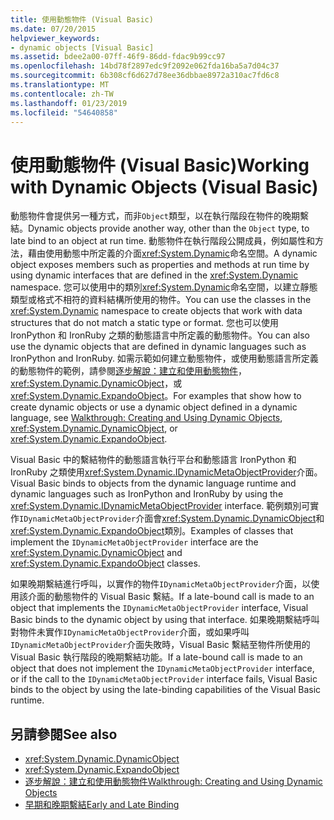```yaml
---
title: 使用動態物件 (Visual Basic)
ms.date: 07/20/2015
helpviewer_keywords:
- dynamic objects [Visual Basic]
ms.assetid: bdee2a00-07ff-46f9-86dd-fdac9b99cc97
ms.openlocfilehash: 14bd78f2897edc9f2092e062fda16ba5a7d04c37
ms.sourcegitcommit: 6b308cf6d627d78ee36dbbae8972a310ac7fd6c8
ms.translationtype: MT
ms.contentlocale: zh-TW
ms.lasthandoff: 01/23/2019
ms.locfileid: "54640858"
---
```

# <a name="working-with-dynamic-objects-visual-basic"></a><span data-ttu-id="dd2ef-102">使用動態物件 (Visual Basic)</span><span class="sxs-lookup"><span data-stu-id="dd2ef-102">Working with Dynamic Objects (Visual Basic)</span></span>
<span data-ttu-id="dd2ef-103">動態物件會提供另一種方式，而非`Object`類型，以在執行階段在物件的晚期繫結。</span><span class="sxs-lookup"><span data-stu-id="dd2ef-103">Dynamic objects provide another way, other than the `Object` type, to late bind to an object at run time.</span></span> <span data-ttu-id="dd2ef-104">動態物件在執行階段公開成員，例如屬性和方法，藉由使用動態中所定義的介面<xref:System.Dynamic>命名空間。</span><span class="sxs-lookup"><span data-stu-id="dd2ef-104">A dynamic object exposes members such as properties and methods at run time by using dynamic interfaces that are defined in the <xref:System.Dynamic> namespace.</span></span> <span data-ttu-id="dd2ef-105">您可以使用中的類別<xref:System.Dynamic>命名空間，以建立靜態類型或格式不相符的資料結構所使用的物件。</span><span class="sxs-lookup"><span data-stu-id="dd2ef-105">You can use the classes in the <xref:System.Dynamic> namespace to create objects that work with data structures that do not match a static type or format.</span></span> <span data-ttu-id="dd2ef-106">您也可以使用 IronPython 和 IronRuby 之類的動態語言中所定義的動態物件。</span><span class="sxs-lookup"><span data-stu-id="dd2ef-106">You can also use the dynamic objects that are defined in dynamic languages such as IronPython and IronRuby.</span></span> <span data-ttu-id="dd2ef-107">如需示範如何建立動態物件，或使用動態語言所定義的動態物件的範例，請參閱[逐步解說：建立和使用動態物件](../../../../csharp/programming-guide/types/walkthrough-creating-and-using-dynamic-objects.md)， <xref:System.Dynamic.DynamicObject>，或<xref:System.Dynamic.ExpandoObject>。</span><span class="sxs-lookup"><span data-stu-id="dd2ef-107">For examples that show how to create dynamic objects or use a dynamic object defined in a dynamic language, see [Walkthrough: Creating and Using Dynamic Objects](../../../../csharp/programming-guide/types/walkthrough-creating-and-using-dynamic-objects.md), <xref:System.Dynamic.DynamicObject>, or <xref:System.Dynamic.ExpandoObject>.</span></span>  
  
 <span data-ttu-id="dd2ef-108">Visual Basic 中的繫結物件的動態語言執行平台和動態語言 IronPython 和 IronRuby 之類使用<xref:System.Dynamic.IDynamicMetaObjectProvider>介面。</span><span class="sxs-lookup"><span data-stu-id="dd2ef-108">Visual Basic binds to objects from the dynamic language runtime and dynamic languages such as IronPython and IronRuby by using the <xref:System.Dynamic.IDynamicMetaObjectProvider> interface.</span></span> <span data-ttu-id="dd2ef-109">範例類別可實作`IDynamicMetaObjectProvider`介面會<xref:System.Dynamic.DynamicObject>和<xref:System.Dynamic.ExpandoObject>類別。</span><span class="sxs-lookup"><span data-stu-id="dd2ef-109">Examples of classes that implement the `IDynamicMetaObjectProvider` interface are the <xref:System.Dynamic.DynamicObject> and <xref:System.Dynamic.ExpandoObject> classes.</span></span>  
  
 <span data-ttu-id="dd2ef-110">如果晚期繫結進行呼叫，以實作的物件`IDynamicMetaObjectProvider`介面，以使用該介面的動態物件的 Visual Basic 繫結。</span><span class="sxs-lookup"><span data-stu-id="dd2ef-110">If a late-bound call is made to an object that implements the `IDynamicMetaObjectProvider` interface, Visual Basic binds to the dynamic object by using that interface.</span></span> <span data-ttu-id="dd2ef-111">如果晚期繫結呼叫對物件未實作`IDynamicMetaObjectProvider`介面，或如果呼叫`IDynamicMetaObjectProvider`介面失敗時，Visual Basic 繫結至物件所使用的 Visual Basic 執行階段的晚期繫結功能。</span><span class="sxs-lookup"><span data-stu-id="dd2ef-111">If a late-bound call is made to an object that does not implement the `IDynamicMetaObjectProvider` interface, or if the call to the `IDynamicMetaObjectProvider` interface fails, Visual Basic binds to the object by using the late-binding capabilities of the Visual Basic runtime.</span></span>  
  
## <a name="see-also"></a><span data-ttu-id="dd2ef-112">另請參閱</span><span class="sxs-lookup"><span data-stu-id="dd2ef-112">See also</span></span>
- <xref:System.Dynamic.DynamicObject>
- <xref:System.Dynamic.ExpandoObject>
- [<span data-ttu-id="dd2ef-113">逐步解說：建立和使用動態物件</span><span class="sxs-lookup"><span data-stu-id="dd2ef-113">Walkthrough: Creating and Using Dynamic Objects</span></span>](../../../../csharp/programming-guide/types/walkthrough-creating-and-using-dynamic-objects.md)
- [<span data-ttu-id="dd2ef-114">早期和晚期繫結</span><span class="sxs-lookup"><span data-stu-id="dd2ef-114">Early and Late Binding</span></span>](../../../../visual-basic/programming-guide/language-features/early-late-binding/index.md)
